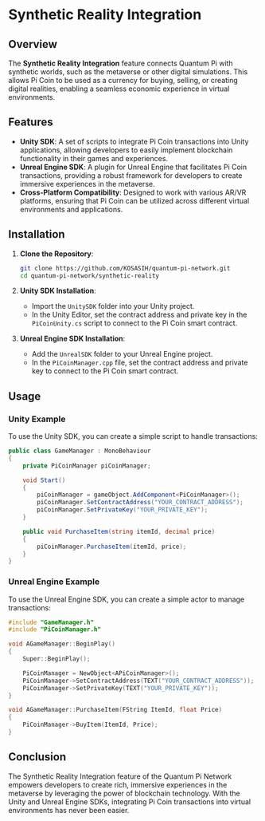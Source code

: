 # Synthetic Reality Integration

## Overview

The **Synthetic Reality Integration** feature connects Quantum Pi with synthetic worlds, such as the metaverse or other digital simulations. This allows Pi Coin to be used as a currency for buying, selling, or creating digital realities, enabling a seamless economic experience in virtual environments.

## Features

- **Unity SDK**: A set of scripts to integrate Pi Coin transactions into Unity applications, allowing developers to easily implement blockchain functionality in their games and experiences.
- **Unreal Engine SDK**: A plugin for Unreal Engine that facilitates Pi Coin transactions, providing a robust framework for developers to create immersive experiences in the metaverse.
- **Cross-Platform Compatibility**: Designed to work with various AR/VR platforms, ensuring that Pi Coin can be utilized across different virtual environments and applications.

## Installation

1. **Clone the Repository**:
   ```bash
   git clone https://github.com/KOSASIH/quantum-pi-network.git
   cd quantum-pi-network/synthetic-reality
   ```

2. **Unity SDK Installation**:
   - Import the `UnitySDK` folder into your Unity project.
   - In the Unity Editor, set the contract address and private key in the `PiCoinUnity.cs` script to connect to the Pi Coin smart contract.

3. **Unreal Engine SDK Installation**:
   - Add the `UnrealSDK` folder to your Unreal Engine project.
   - In the `PiCoinManager.cpp` file, set the contract address and private key to connect to the Pi Coin smart contract.

## Usage

### Unity Example
To use the Unity SDK, you can create a simple script to handle transactions:

```csharp
public class GameManager : MonoBehaviour
{
    private PiCoinManager piCoinManager;

    void Start()
    {
        piCoinManager = gameObject.AddComponent<PiCoinManager>();
        piCoinManager.SetContractAddress("YOUR_CONTRACT_ADDRESS");
        piCoinManager.SetPrivateKey("YOUR_PRIVATE_KEY");
    }

    public void PurchaseItem(string itemId, decimal price)
    {
        piCoinManager.PurchaseItem(itemId, price);
    }
}
```

### Unreal Engine Example
To use the Unreal Engine SDK, you can create a simple actor to manage transactions:

```cpp
#include "GameManager.h"
#include "PiCoinManager.h"

void AGameManager::BeginPlay()
{
    Super::BeginPlay();

    PiCoinManager = NewObject<APiCoinManager>();
    PiCoinManager->SetContractAddress(TEXT("YOUR_CONTRACT_ADDRESS"));
    PiCoinManager->SetPrivateKey(TEXT("YOUR_PRIVATE_KEY"));
}

void AGameManager::PurchaseItem(FString ItemId, float Price)
{
    PiCoinManager->BuyItem(ItemId, Price);
}
```

## Conclusion

The Synthetic Reality Integration feature of the Quantum Pi Network empowers developers to create rich, immersive experiences in the metaverse by leveraging the power of blockchain technology. With the Unity and Unreal Engine SDKs, integrating Pi Coin transactions into virtual environments has never been easier.
